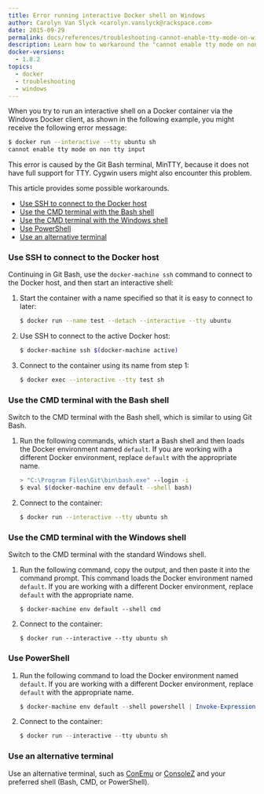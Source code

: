 ```yaml
---
title: Error running interactive Docker shell on Windows
author: Carolyn Van Slyck <carolyn.vanslyck@rackspace.com>
date: 2015-09-29
permalink: docs/references/troubleshooting-cannot-enable-tty-mode-on-windows/
description: Learn how to workaround the "cannot enable tty mode on non tty input" error when running an interactive Docker shell on Windows
docker-versions:
  - 1.8.2
topics:
  - docker
  - troubleshooting
  - windows
---
```


When you try to run an interactive shell on a Docker container via the Windows
Docker client, as shown in the following example, you might receive the following error message:

```bash
$ docker run --interactive --tty ubuntu sh
cannot enable tty mode on non tty input
```

This error is caused by the Git Bash terminal, MinTTY, because it does not have full support for TTY.
Cygwin users might also encounter this problem.

This article provides some possible workarounds.

* [Use SSH to connect to the Docker host](#ssh)
* [Use the CMD terminal with the Bash shell](#cmd-with-bash)
* [Use the CMD terminal with the Windows shell](#cmd)
* [Use PowerShell](#powershell)
* [Use an alternative terminal](#other-terminals)

### <a name="ssh"></a> Use SSH to connect to the Docker host
Continuing in Git Bash, use the `docker-machine ssh` command to connect to the Docker host,
and then start an interactive shell:

1. Start the container with a name specified so that it is easy to connect to later:

    ```bash
    $ docker run --name test --detach --interactive --tty ubuntu
    ```

2. Use SSH to connect to the active Docker host:

    ```bash
    $ docker-machine ssh $(docker-machine active)
    ```

3. Connect to the container using its name from step 1:

    ```bash
    $ docker exec --interactive --tty test sh
    ```

### <a name="cmd-with-bash"></a> Use the CMD terminal with the Bash shell
Switch to the CMD terminal with the Bash shell, which is similar to using Git Bash.

1. Run the following commands, which start a Bash shell and then loads the Docker environment named `default`.
  If you are working with a different Docker environment, replace `default` with the appropriate name.

    ```bash
    > "C:\Program Files\Git\bin\bash.exe" --login -i
    $ eval $(docker-machine env default --shell bash)
    ```

2. Connect to the container:

    ```bash
    $ docker run --interactive --tty ubuntu sh
    ```

### <a name="cmd"></a>Use the CMD terminal with the Windows shell
Switch to the CMD terminal with the standard Windows shell.

1. Run the following command, copy the output, and then paste it into the command prompt.
    This command loads the Docker environment named `default`. If you are working
    with a different Docker environment, replace `default` with the appropriate name.

    ```batch
    $ docker-machine env default --shell cmd
    ```

2. Connect to the container:

    ```batch
    $ docker run --interactive --tty ubuntu sh
    ```

### <a name="powershell"></a> Use PowerShell

1. Run the following command to load the Docker environment named `default`.
  If you are working with a different Docker environment, replace `default` with the appropriate name.

    ```powershell
    $ docker-machine env default --shell powershell | Invoke-Expression
    ```

2. Connect to the container:

    ```powershell
    $ docker run --interactive --tty ubuntu sh
    ```

### <a name="other-terminals"></a>Use an alternative terminal
Use an alternative terminal, such as [ConEmu][conemu] or [ConsoleZ][consolez] and your preferred shell (Bash, CMD, or PowerShell).

[run-shell-docs]: https://docs.docker.com/articles/basics/#running-an-interactive-shell
[conemu]: https://conemu.github.io/
[consolez]: https://github.com/cbucher/console/wiki
